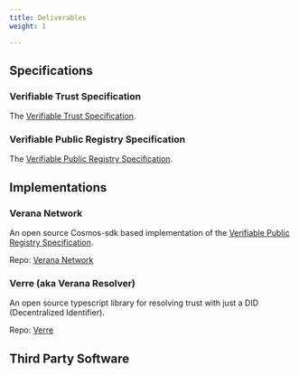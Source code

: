 ```yaml
---
title: Deliverables
weight: 1

---
```


## Specifications

### Verifiable Trust Specification

The [Verifiable Trust Specification](https://github.com/verana-labs/verifiable-trust-spec).

### Verifiable Public Registry Specification

The [Verifiable Public Registry Specification](https://github.com/verana-labs/verifiable-trust-vpr-spec).

## Implementations

### Verana Network

An open source Cosmos-sdk based implementation of the [Verifiable Public Registry Specification](https://github.com/verana-labs/verifiable-trust-vpr-spec).

Repo: [Verana Network](https://github.com/verana-labs/verana-blockchain)

### Verre (aka Verana Resolver)

An open source typescript library for resolving trust with just a DID (Decentralized Identifier).

Repo: [Verre](https://github.com/verana-labs/verre)

## Third Party Software
